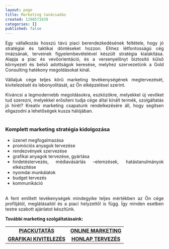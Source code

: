 ```yaml
---
layout: page
title: Marketing tanácsadás
created: 1298571939
categories: []
published: false
---
```

<p style="text-align: justify;">Egy vállalkozás hosszú távú piaci berendezkedésének feltétele, hogy jó stratégiai és taktikai döntéseket hozzon. Ehhez létfontosságú cég imázsának, terveinek figyelembevételével készült stratégia kialakítása. Alapja a piac és vevőorientáció, és a versenyelőnyt biztosító külső környezeti és belső adottságok keresése, melyhez szervezetünk a Gold Consulting hatékony megoldásokat kínál.</p><p style="text-align: justify;">Vállaljuk cége teljes körű marketing tevékenységének megtervezését, kivitelezését és lebonyolítását, az Ön elképzelései szerint.</p><p style="text-align: justify;">Kíváncsi a legmodernebb megoldásokra, eszközökre, melyekkel új vevőket tud szerezni, melyekkel erősíteni tudja cége által kínált termék, szolgáltatás jó hírét? Kreatív marketing csapatunk rendelkezésére áll, hogy segítsen eligazodni a lehetőségek kusza hálójában.<br><br></p><h3 style="text-align: justify;">Komplett marketing stratégia kidolgozása</h3><ul style="text-align: justify;"><li>üzenet megfogalmazása</li><li>promóciós anyagok tervezése</li><li>rendezvények szervezése</li><li>grafikai anyagok tervezése, gyártása</li><li>hirdetéstervezés, médiavásárlás –elemzések, hatástanulmányok elkészítése</li><li>nyomdai munkálatok</li><li>budget tervezés</li><li>kommunikáció</li></ul><p style="text-align: justify;"><br>A fent említett tevékenységek mindegyike teljes mértékben az Ön cége profiljától, meglátásaitól és a piaci helyzettől is függ. Így minden esetben testre szabott ajánlatot készítünk.</p><p style="text-align: justify;"><strong>További marketing szolgáltatásaink:</strong></p><table id="hasznos" style="width: 450px; height: 62px;" border="0" align="center"><tbody style="color: #3a3636;"><tr><td align="center" valign="middle"><strong><a href="http://www.goldconsulting.eu/piackutatas" title="Piackutatás">PIACKUTATÁS</a></strong></td><td align="center" valign="middle"><strong><a href="http://www.goldconsulting.eu/online-marketing" title="Online marketing">ONLINE MARKETING</a></strong></td></tr><tr><td align="center" valign="middle"><strong><a href="http://www.goldconsulting.eu/grafikai-kivitelezes" title="Grafikai kivitelezés">GRAFIKAI KIVITELEZÉS</a></strong></td><td align="center" valign="middle"><strong><a href="http://www.goldconsulting.eu/honlap-tervezes" title="Honlap tervezés">HONLAP TERVEZÉS</a></strong></td></tr></tbody></table><p style="text-align: justify;"><strong><br></strong></p><p style="text-align: justify;">&nbsp;</p>
